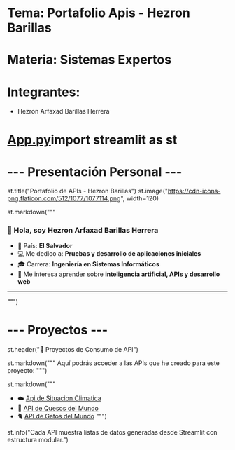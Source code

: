 # Tema:   Portafolio Apis - Hezron Barillas

# Materia: Sistemas Expertos

# Integrantes: 

- Hezron Arfaxad Barillas Herrera 



# [App.py](https://github.com/user-attachments/files/22735799/App.py)import streamlit as st

# --- Presentación Personal ---
st.title("Portafolio de APIs - Hezron Barillas")
st.image("https://cdn-icons-png.flaticon.com/512/1077/1077114.png", width=120)

st.markdown("""
### 👋 Hola, soy **Hezron Arfaxad Barillas Herrera**
- 📍 País: **El Salvador**
- 💻 Me dedico a: **Pruebas y desarrollo de aplicaciones iniciales**
- 🎓 Carrera: **Ingeniería en Sistemas Informáticos**
- 🌱 Me interesa aprender sobre **inteligencia artificial, APIs y desarrollo web**

---
""")

# --- Proyectos ---
st.header("📂 Proyectos de Consumo de API")

st.markdown("""
Aquí podrás acceder a las APIs que he creado para este proyecto:
""")

st.markdown("""
- ☁️ [Api de Situacion Climatica](https://tuusuario-github-situacion-climatica.streamlit.app)            
- 🧀 [API de Quesos del Mundo](https://tuusuario-github-quesos.streamlit.app)
- 🐈 [API de Gatos del Mundo](https://tuusuario-github-gatos.streamlit.app)
""")

st.info("Cada API muestra listas de datos generadas desde Streamlit con estructura modular.")



